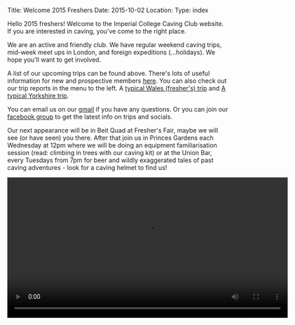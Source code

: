 Title: Welcome 2015 Freshers
Date: 2015-10-02
Location:
Type: index

Hello 2015 freshers! Welcome to the Imperial College Caving Club website. If you are interested in caving, you've come to the right place.

We are an active and friendly club. We have regular weekend caving trips, mid-week meet ups in London, and foreign expeditions (...holidays). We hope you'll want to get involved.

A list of our upcoming trips can be found above. There's lots of useful information for new and prospective members [here](/rcc/caving/pages/clubinfo.html). You can also check out our trip reports in the menu to the left. A [typical Wales (fresher's) trip](/rcc/caving/articles/wales-2013-10-25.html) and [A typical Yorkshire trip](/rcc/caving/articles/yorkshire-2014-11-28.html).

You can email us on our [gmail](http://www.google.com/recaptcha/mailhide/d?k=01pKgPf4L76j23E4ymTAu8fw==&c=CoX_UvK7tWMqLjrzhcaEXTCP8fRKKSw-Cl1eAzdIcj4=) if you have any questions. Or you can join our [facebook group](https://www.facebook.com/groups/578983745563159/) to get the latest info on trips and socials.

Our next appearance will be in Beit Quad at Fresher's Fair, maybe we will see (or have seen) you there. After that join us in Princes Gardens each Wednesday at 12pm where we will be doing an equipment familiarisation session (read: climbing in trees with our caving kit) or at the Union Bar, every Tuesdays from 7pm for beer and wildly exaggerated tales of past caving adventures - look for a caving helmet to find us!

<div class="center"><video width="640" controls=""><source src="/caving/FILES/promotional/CavingPromoVideo2015.mp4" type="video/mp4">Your browser does not support HTML5 video</video></div>
